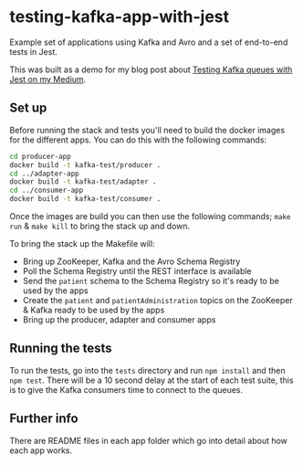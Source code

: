 # testing-kafka-app-with-jest
Example set of applications using Kafka and Avro and a set of end-to-end tests in Jest.

This was built as a demo for my blog post about [Testing Kafka queues with Jest on my Medium](https://medium.com/@colinwren/testing-a-apache-kafka-based-application-with-jest-avro-kafka-and-node-kafka-5dfa50389121).

## Set up
Before running the stack and tests you'll need to build the docker images for the different apps. You can do this with the following commands:

```bash
cd producer-app
docker build -t kafka-test/producer .
cd ../adapter-app
docker build -t kafka-test/adapter .
cd ../consumer-app
docker build -t kafka-test/consumer .
```

Once the images are build you can then use the following commands; `make run` & `make kill` to bring the stack up and down.

To bring the stack up the Makefile will:
- Bring up ZooKeeper, Kafka and the Avro Schema Registry
- Poll the Schema Registry until the REST interface is available
- Send the `patient` schema to the Schema Registry so it's ready to be used by the apps
- Create the `patient` and `patientAdministration` topics on the ZooKeeper & Kafka ready to be used by the apps
- Bring up the producer, adapter and consumer apps

## Running the tests
To run the tests, go into the `tests` directory and run `npm install` and then `npm test`. There will be a 10 second delay at the start of each test
suite, this is to give the Kafka consumers time to connect to the queues.

## Further info
There are README files in each app folder which go into detail about how each app works.
